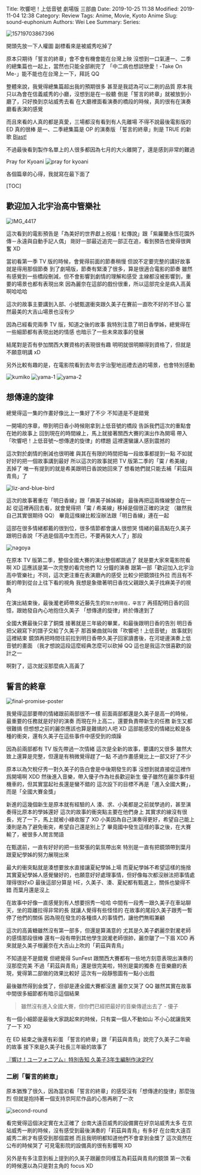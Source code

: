 Title: 吹響吧！上低音號 劇場版 三部曲
Date: 2019-10-25 11:38
Modified: 2019-11-04 12:38
Category: Review
Tags: Anime, Movie, Kyoto Anime
Slug: sound-euphonium
Authors: Wei Lee
Summary:
Series:

![15719703867396]({static}/images/post-images/2019-10-25-sound-euphonium/15719703867396.jpg)

<!--more-->

開頭先放一下人權圖
副標看來是被威秀吃掉了

原本只期待「誓言的終章」會不會有機會能在台灣上映
沒想到一口氣連一、二季的總集篇也一起上，當然也只能全部刷完了
「中二病也想談戀愛！-Take On Me-」能不能也在台灣上一下，拜託 QQ

整體來說，我覺得總集篇超出我的預期很多
甚至是我認為可以二刷的品質
原本我只以為會在信義威秀的小廳，沒想到是在一般聽
倒是「誓言的終章」就被放到小廳了，只好換到京站威秀去看
在大廳裡面看演奏的橋段的時候，真的很有在演奏廳看表演的感覺

而且來看的人真的都是真愛，三場都沒有看到有人先離場
不得不說最後電影版的 ED 真的很棒
是一、二季總集篇是 OP 的演奏版
「誓言的終章」則是 TRUE 的新歌 [Blast!](https://www.youtube.com/watch?v=eLqb7Tc6uxQ)

不過最後看到製作名單上的人很多都因為七月的大火離開了，還是感到非常的難過

Pray for Kyoani
![pray for kyoani]({static}/images/post-images/2019-10-25-sound-euphonium/15719707665942.jpg)

各個篇章的心得，我就寫在最下面了

[TOC]

## 歡迎加入北宇治高中管樂社
![IMG_4417]({static}/images/post-images/2019-10-25-sound-euphonium/IMG_4417.jpeg)

這次看到的電影預告是「為美好的世界獻上祝福！紅傳說」跟「紫羅蘭永恆花園外傳－永遠與自動手記人偶」
剛好一部最近追完一部正在追，看到預告也覺得很興奮 XD

當初看第一季 TV 版的時候，會覺得前面的節奏稍慢
但說不定要完整的講好故事就是得用那個節奏
到了劇場版，節奏有緊湊了很多，算是很適合電影的節奏
雖然有感覺到一些橋段刪減，但不會影響到劇情的理解和感受
主線都沒被影響到，重要的場景也都有表現出來
因為麗奈在這部的戲份很重，所以這部完全是病入高黃啊哈哈哈

這次的故事主要講到入部、小號甄選衝突跟久美子在賽前一直吹不好的不甘心
當然最美的大吉山場景也沒有少

因為已經看完兩季 TV 版，知道之後的故事
我特別注意了明日香學姊，總覺得在一些細節都有表現出她的情感
也暗示了一些未來故事的發展

結尾對是否有參加關西大賽資格的表現很有趣
明明就很明顯得到資格了，但就是不願意明講 xD

另外比較有趣的是，在電影院看到去年去宇治聖地巡禮去過的場景，也會特別感動

![kumiko]({static}/images/post-images/2019-10-25-sound-euphonium/15714945051422.jpg)
![yama-1]({static}/images/post-images/2019-10-25-sound-euphonium/15714945193298.jpg)
![yama-2]({static}/images/post-images/2019-10-25-sound-euphonium/15714945365664.jpg)

## 想傳達的旋律
總覺得這一集的作畫好像比上一集好了不少
不知道是不是錯覺

一開場的序章，帶到明日香小時候剛拿到上低音號的橋段
告訴我們這次的重點會在她的故事上
回到現在的時間線上，馬上就接著關西大賽的演出作為開場
帶入「吹響吧！上低音號～想傳達的旋律」的標題
這裡還蠻讓人感到震撼的

這次對於劇情的刪減也很明確
與其在有限的時間把每一段故事都提到一點
不如就好好的把一個故事講到最好
所以這次的故事就把 TV 版第二季的「霙 / 希美線」丟掉了
唯一有提到的就是希美跟明日香說她回來了
想看她們就只能去補「莉茲與青鳥」了

![liz-and-blue-bird]({static}/images/post-images/2019-10-25-sound-euphonium/15714945100033.jpg)

這次的故事著重在「明日香線」跟「麻美子姊姊線」
最後再把這兩條線整合在一起
從這裡再回去看，就會覺得把「霙 / 希美線」移掉是個很正確的決定
（雖然我自己其實很期待 QQ）
畢竟這條線比較沒辦法跟「明日香線」連在一起

這部在很多情緒都戴的很到位，很多情節都會讓人很想哭
情緒的最高點在久美子跟明日香說「不過是個高中生而已，不要再裝大人了」那段

![nagoya]({static}/images/post-images/2019-10-25-sound-euphonium/15714944696877.jpg)

在原本 TV 版第二季，整個全國大賽的演出整個都跳過了
就是要大家來電影院看啊 XD
這應該是第一次完整的看完他們 12 分鐘的演奏
跟第一部「歡迎加入北宇治高中管樂社」不同，這次更注重在表演廳內的感受
比較少把鏡頭往外拉
而且有不斷的帶到從台上往下看的視角
我想是象徵著明日香找父親跟久美子找麻美子的視角

在演出結束後，最後瀧老師帶來近藤先生的`努力到現在，辛苦了`
再搭配明日香的回憶，跟她發自內心地抱住久美子
「想傳達的旋律」終於傳達到了

全國大賽最後只拿了銅獎
接著就是三年級的畢業，和最後跟明日香的告別
明日香把父親寫下的譜子交給了久美子
那首樂曲就叫做「吹響吧！上低音號」
故事就到這裡結束
鏡頭再把時間往前拉到明日香帶久美子回家讀書後，在河堤邊演奏上低音號的畫面
（我才想說這段這麼經典怎麼可以砍掉 QQ
這也是我這次很喜歡的設計之一

啊對了，這次就沒那麼病入高黃了

## 誓言的終章
![final-promise-poster]({static}/images/post-images/2019-10-25-sound-euphonium/final-promise-poster.jpeg)

我覺得這部要帶的情緒跟前兩部很不一樣
前面兩部都還是久美子是高一的時候，最重要的任務就是好好的演奏
而現在升上高二，還要負責帶新生的任務
新生又都很難搞
但想想之前的麗奈應該也算是難搞的人吧 XD
這部能感受的情緒比較是各種的衝突，還有久美子在這些事件中感受到的煩躁

因為前兩部都有 TV 版先帶過一次情緒
這次是全新的故事，要講的又很多
雖然大致上還算是完整，但還是有稍微覺得趕了一點
不過作畫感覺比上一部又好了不少

原本以為欠稅仔秀一對久美子的告白會是中後期發生的事
沒想到就直接從這裡作爲開場啊 XDD
然後進入音樂，帶入優子作為社長歡迎新生
優子雖然在麗奈事件挺機車的，但其實當起社長還是蠻不錯的
這次設下的目標不再是「進入全國大賽」，而是「全國大賽金獎」

新進的這幾個新生是原本就有經驗的人
湊、求、小美都是之前就學過的，甚至演奏得比原本的學姊還好
這次的故事的衝突點主要在他們身上
其實求的線沒有很長，兇了一下，馬上就被小綠收服了 XD
小美因為自己演奏得更好，希望自己能上
湊則是為了避免衝突，希望自己還是別上了
畢竟國中發生這樣的事之後，在大賽輸了，被很多人閒言閒語

在甄選前，一直有好好的把一些緊張的氣氛帶出來
特別是一直有把鏡頭帶到葉月跟夏紀學姊的努力展現出來

最大的衝突點就是湊想要放水直接讓夏紀學姊上場
而夏紀學姊不希望這樣的施捨
其實夏紀學姊人感覺蠻好的，也願意好好處理事情，但好像每次都沒辦法把事情處理得很好xD
最後這部分算是 HE，久美子、湊、夏紀都有甄選上，關係也變得不錯
而葉月還是沒上

在故事中好像一直感覺到有人想要拐秀一哈哈
中間有一段秀一跟久美子在車站聊天，坐的距離拉得非常的長
就讓人覺得有些怪怪的
在故事的尾段久美子跟秀一暫停了他們的關係
因為現在發生的各種煩人的事情們，讓他們無暇兼顧

這次的高黃糖雖然沒有第一部多，但還是算滿意的
尤其是久美子虧麗奈對瀧老師的感情那段很棒
還有一段有帶到其他學生說瀧老師很帥，麗奈皺了一下眉 XDD
再來就是久美子根麗奈在大吉山上吹的「莉茲與青鳥」

不知道是不是錯覺
但總覺得 SunFest 跟關西大賽都有一些地方刻意表現出演奏的沒那麼完美
不過「莉茲與青鳥」還是很完美啦，特別是霙的獨奏
在音樂廳的表現，覺得第二部做的效果比較好
這次有一段靜態圖有一點小出戲

最後雖然得到金獎了，但卻是連全國大賽都沒進
麗奈又哭了 QQ
雖然其實在故事中間很多細節都有暗示這個結果

> 雖然沒有進入全國大賽，但你們已經把最好的音樂傳遞出去了 - 優子

有一個小細節是最後大家跳起來的時候，只有霙一個人不動如山
不小心就讓我笑了一下 XD

在 ED 結束之後還有彩蛋
「誓言的終章」跟「莉茲與青鳥」說完了久美子二年級的故事
接下來是久美子社長三年級的故事了

[『響け！ユーフォニアム』特別告知 久美子3年生編制作決定PV](https://www.youtube.com/watch?v=w8Kyfk9Ff58)

### 二刷「誓言的終章」
原本猶豫了很久，因為當初看「誓言的終章」的感受沒有「想傳達的旋律」那麼強烈
但就是抱持著一個支持京阿尼作品的心態再刷了一次

![second-round]({static}/images/post-images/2019-10-25-sound-euphonium/second-round.jpg)

看完覺得這個決定實在太正確了
台南大遠百威秀的設備實在好京站威秀太多
在京站威秀一刷的時候，沒有感受到最後演奏的「莉茲與青鳥」有多好
在台南大遠百威秀二刷才有感受到那個震撼
而且我明明都知道他們不會拿到金獎了
這次竟然在公布的時候哭了
可見電影院的設備真的很有影響啊 XD

另外是有多注意到板上提到的久美子跟麗奈同樣互為莉茲與青鳥的鏡頭
第一次看的時候還以為只是對主角的 focus XD

